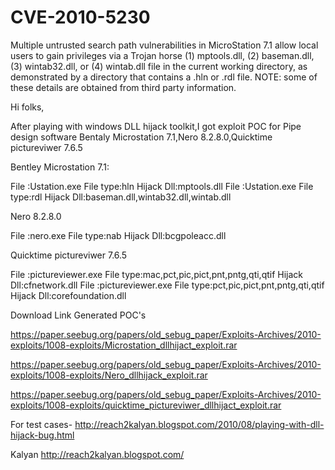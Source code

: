 # CVE-2010-5230
Multiple untrusted search path vulnerabilities in MicroStation 7.1 allow local users to gain privileges via a Trojan horse (1) mptools.dll, (2) baseman.dll, (3) wintab32.dll, or (4) wintab.dll file in the current working directory, as demonstrated by a directory that contains a .hln or .rdl file. NOTE: some of these details are obtained from third party information.

Hi folks,

After playing with windows DLL hijack toolkit,I got exploit POC for Pipe
design software Bentaly Microstation 7.1,Nero 8.2.8.0,Quicktime pictureviwer
7.6.5

 Bentley Microstation 7.1:

File :Ustation.exe  File type:hln  Hijack Dll:mptools.dll
File :Ustation.exe  File type:rdl   Hijack
Dll:baseman.dll,wintab32.dll,wintab.dll

Nero 8.2.8.0

File :nero.exe  File type:nab Hijack Dll:bcgpoleacc.dll

Quicktime pictureviwer 7.6.5

File :pictureviewer.exe   File type:mac,pct,pic,pict,pnt,pntg,qti,qtif
Hijack Dll:cfnetwork.dll
File :pictureviewer.exe   File type:pct,pic,pict,pnt,pntg,qti,qtif
Hijack Dll:corefoundation.dll

Download Link Generated POC's

https://paper.seebug.org/papers/old_sebug_paper/Exploits-Archives/2010-exploits/1008-exploits/Microstation_dllhijact_exploit.rar

https://paper.seebug.org/papers/old_sebug_paper/Exploits-Archives/2010-exploits/1008-exploits/Nero_dllhijack_exploit.rar

https://paper.seebug.org/papers/old_sebug_paper/Exploits-Archives/2010-exploits/1008-exploits/quicktime_pictureviwer_dllhijact_exploit.rar


For test cases-
http://reach2kalyan.blogspot.com/2010/08/playing-with-dll-hijack-bug.html


Kalyan
http://reach2kalyan.blogspot.com/
